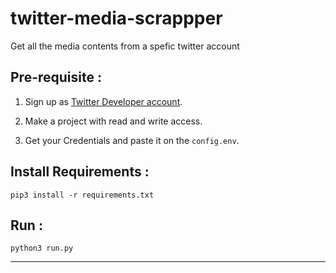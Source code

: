 # twitter-media-scrappper
Get all the media contents from a spefic twitter account

## Pre-requisite : 

1. Sign up as [Twitter Developer account]( https://developer.twitter.com/en).
 
2. Make a project with read and write access.
 
2. Get your Credentials and paste it on the `config.env`.
 

## Install Requirements :
```
pip3 install -r requirements.txt
```
## Run :
```
python3 run.py
```
 _ _ _
